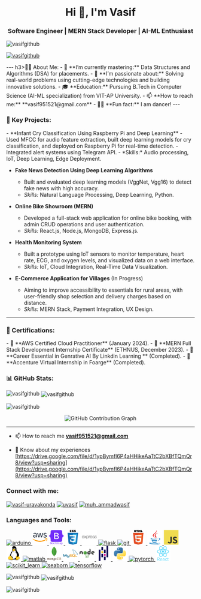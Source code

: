 <h1 align="center">Hi 👋, I'm Vasif</h1>
<h3 align="center">Software Engineer | MERN Stack Developer | AI-ML Enthusiast</h3>

<p align="left"> <img src="https://komarev.com/ghpvc/?username=vasifgithub&label=Profile%20views&color=0e75b6&style=flat" alt="vasifgithub" /> </p>

<p align="left"> <a href="https://github.com/ryo-ma/github-profile-trophy"><img src="https://github-profile-trophy.vercel.app/?username=vasifgithub" alt="vasifgithub" /></a> </p>
---
h3>👨‍💻 About Me:</h3>
- 🌱 **I’m currently mastering:** Data Structures and Algorithms (DSA) for placements.  
- 🚀 **I’m passionate about:** Solving real-world problems using cutting-edge technologies and building innovative solutions.  
- 🎓 **Education:** Pursuing B.Tech in Computer Science (AI-ML specialization) from VIT-AP University.  
- 📫 **How to reach me:** **vasif951521@gmail.com**  
- 🏊‍♂️ **Fun fact:** I am dancer!  
---
<h3>💼 Key Projects:</h3>
- **Infant Cry Classification Using Raspberry Pi and Deep Learning**  
  - Used MFCC for audio feature extraction, built deep learning models for cry classification, and deployed on Raspberry Pi for real-time detection.
  - Integrated alert systems using Telegram API.
  - *Skills:* Audio processing, IoT, Deep Learning, Edge Deployment.  

- **Fake News Detection Using Deep Learning Algorithms**  
  - Built and evaluated deep learning models (VggNet, Vgg16) to detect fake news with high accuracy.  
  - *Skills:* Natural Language Processing, Deep Learning, Python.  

- **Online Bike Showroom (MERN)**  
  - Developed a full-stack web application for online bike booking, with admin CRUD operations and user authentication.  
  - *Skills:* React.js, Node.js, MongoDB, Express.js.  

- **Health Monitoring System**  
  - Built a prototype using IoT sensors to monitor temperature, heart rate, ECG, and oxygen levels, and visualized data on a web interface.  
  - *Skills:* IoT, Cloud Integration, Real-Time Data Visualization.  

- **E-Commerce Application for Villages** (In Progress)  
  - Aiming to improve accessibility to essentials for rural areas, with user-friendly shop selection and delivery charges based on distance.  
  - *Skills:* MERN Stack, Payment Integration, UX Design.  

---

<h3>📜 Certifications:</h3>
- 🏅 **AWS Certified Cloud Practitioner** (January 2024).  
- 🏅 **MERN Full Stack Development Internship Certificate** (ETHNUS, December 2023).  
- 🏅 **Career Essential in Genrative AI By Linkdin Learning ** (Completed).  
- 🏅 **Accenture Virtual Internship in Foarge** (Completed).  

<h3>📊 GitHub Stats:</h3>
<p><img align="left" src="https://github-readme-stats.vercel.app/api/top-langs?username=vasifgithub&show_icons=true&locale=en&layout=compact" alt="vasifgithub" /></p>

<p>&nbsp;<img align="center" src="https://github-readme-stats.vercel.app/api?username=vasifgithub&show_icons=true&locale=en" alt="vasifgithub" /></p>

<p><img align="center" src="https://github-readme-streak-stats.herokuapp.com/?user=vasifgithub&" alt="vasifgithub" /></p>

<p align="center">
  <img src="https://github-readme-activity-graph.cyclic.app/graph?username=vasifgithub&bg_color=0d1117&color=ffffff&line=00e676&point=ffffff&area=true&hide_border=true" alt="GitHub Contribution Graph">
</p>

---

- 📫 How to reach me **vasif951521@gmail.com**

- 📄 Know about my experiences [https://drive.google.com/file/d/1ypBymfl6P4aHHikeAaTtC2bXBfTQmQr8/view?usp=sharing](https://drive.google.com/file/d/1ypBymfl6P4aHHikeAaTtC2bXBfTQmQr8/view?usp=sharing)

<h3 align="left">Connect with me:</h3>
<p align="left">
<a href="https://linkedin.com/in/vasif-uravakonda" target="blank"><img align="center" src="https://raw.githubusercontent.com/rahuldkjain/github-profile-readme-generator/master/src/images/icons/Social/linked-in-alt.svg" alt="vasif-uravakonda" height="30" width="40" /></a>
<a href="https://kaggle.com/uvasif" target="blank"><img align="center" src="https://raw.githubusercontent.com/rahuldkjain/github-profile-readme-generator/master/src/images/icons/Social/kaggle.svg" alt="uvasif" height="30" width="40" /></a>
<a href="https://instagram.com/muh_ammadwasif" target="blank"><img align="center" src="https://raw.githubusercontent.com/rahuldkjain/github-profile-readme-generator/master/src/images/icons/Social/instagram.svg" alt="muh_ammadwasif" height="30" width="40" /></a>
</p>

<h3 align="left">Languages and Tools:</h3>
<p align="left"> <a href="https://www.arduino.cc/" target="_blank" rel="noreferrer"> <img src="https://cdn.worldvectorlogo.com/logos/arduino-1.svg" alt="arduino" width="40" height="40"/> </a> <a href="https://aws.amazon.com" target="_blank" rel="noreferrer"> <img src="https://raw.githubusercontent.com/devicons/devicon/master/icons/amazonwebservices/amazonwebservices-original-wordmark.svg" alt="aws" width="40" height="40"/> </a> <a href="https://getbootstrap.com" target="_blank" rel="noreferrer"> <img src="https://raw.githubusercontent.com/devicons/devicon/master/icons/bootstrap/bootstrap-plain-wordmark.svg" alt="bootstrap" width="40" height="40"/> </a> <a href="https://www.w3schools.com/css/" target="_blank" rel="noreferrer"> <img src="https://raw.githubusercontent.com/devicons/devicon/master/icons/css3/css3-original-wordmark.svg" alt="css3" width="40" height="40"/> </a> <a href="https://expressjs.com" target="_blank" rel="noreferrer"> <img src="https://raw.githubusercontent.com/devicons/devicon/master/icons/express/express-original-wordmark.svg" alt="express" width="40" height="40"/> </a> <a href="https://flask.palletsprojects.com/" target="_blank" rel="noreferrer"> <img src="https://www.vectorlogo.zone/logos/pocoo_flask/pocoo_flask-icon.svg" alt="flask" width="40" height="40"/> </a> <a href="https://git-scm.com/" target="_blank" rel="noreferrer"> <img src="https://www.vectorlogo.zone/logos/git-scm/git-scm-icon.svg" alt="git" width="40" height="40"/> </a> <a href="https://www.w3.org/html/" target="_blank" rel="noreferrer"> <img src="https://raw.githubusercontent.com/devicons/devicon/master/icons/html5/html5-original-wordmark.svg" alt="html5" width="40" height="40"/> </a> <a href="https://www.java.com" target="_blank" rel="noreferrer"> <img src="https://raw.githubusercontent.com/devicons/devicon/master/icons/java/java-original.svg" alt="java" width="40" height="40"/> </a> <a href="https://developer.mozilla.org/en-US/docs/Web/JavaScript" target="_blank" rel="noreferrer"> <img src="https://raw.githubusercontent.com/devicons/devicon/master/icons/javascript/javascript-original.svg" alt="javascript" width="40" height="40"/> </a> <a href="https://www.linux.org/" target="_blank" rel="noreferrer"> <img src="https://raw.githubusercontent.com/devicons/devicon/master/icons/linux/linux-original.svg" alt="linux" width="40" height="40"/> </a> <a href="https://www.mathworks.com/" target="_blank" rel="noreferrer"> <img src="https://upload.wikimedia.org/wikipedia/commons/2/21/Matlab_Logo.png" alt="matlab" width="40" height="40"/> </a> <a href="https://www.mongodb.com/" target="_blank" rel="noreferrer"> <img src="https://raw.githubusercontent.com/devicons/devicon/master/icons/mongodb/mongodb-original-wordmark.svg" alt="mongodb" width="40" height="40"/> </a> <a href="https://www.mysql.com/" target="_blank" rel="noreferrer"> <img src="https://raw.githubusercontent.com/devicons/devicon/master/icons/mysql/mysql-original-wordmark.svg" alt="mysql" width="40" height="40"/> </a> <a href="https://nodejs.org" target="_blank" rel="noreferrer"> <img src="https://raw.githubusercontent.com/devicons/devicon/master/icons/nodejs/nodejs-original-wordmark.svg" alt="nodejs" width="40" height="40"/> </a> <a href="https://pandas.pydata.org/" target="_blank" rel="noreferrer"> <img src="https://raw.githubusercontent.com/devicons/devicon/2ae2a900d2f041da66e950e4d48052658d850630/icons/pandas/pandas-original.svg" alt="pandas" width="40" height="40"/> </a> <a href="https://www.python.org" target="_blank" rel="noreferrer"> <img src="https://raw.githubusercontent.com/devicons/devicon/master/icons/python/python-original.svg" alt="python" width="40" height="40"/> </a> <a href="https://pytorch.org/" target="_blank" rel="noreferrer"> <img src="https://www.vectorlogo.zone/logos/pytorch/pytorch-icon.svg" alt="pytorch" width="40" height="40"/> </a> <a href="https://reactjs.org/" target="_blank" rel="noreferrer"> <img src="https://raw.githubusercontent.com/devicons/devicon/master/icons/react/react-original-wordmark.svg" alt="react" width="40" height="40"/> </a> <a href="https://scikit-learn.org/" target="_blank" rel="noreferrer"> <img src="https://upload.wikimedia.org/wikipedia/commons/0/05/Scikit_learn_logo_small.svg" alt="scikit_learn" width="40" height="40"/> </a> <a href="https://seaborn.pydata.org/" target="_blank" rel="noreferrer"> <img src="https://seaborn.pydata.org/_images/logo-mark-lightbg.svg" alt="seaborn" width="40" height="40"/> </a> <a href="https://www.tensorflow.org" target="_blank" rel="noreferrer"> <img src="https://www.vectorlogo.zone/logos/tensorflow/tensorflow-icon.svg" alt="tensorflow" width="40" height="40"/> </a> </p>

<p><img align="left" src="https://github-readme-stats.vercel.app/api/top-langs?username=vasifgithub&show_icons=true&locale=en&layout=compact" alt="vasifgithub" /></p>

<p>&nbsp;<img align="center" src="https://github-readme-stats.vercel.app/api?username=vasifgithub&show_icons=true&locale=en" alt="vasifgithub" /></p>

<p><img align="center" src="https://github-readme-streak-stats.herokuapp.com/?user=vasifgithub&" alt="vasifgithub" /></p>
